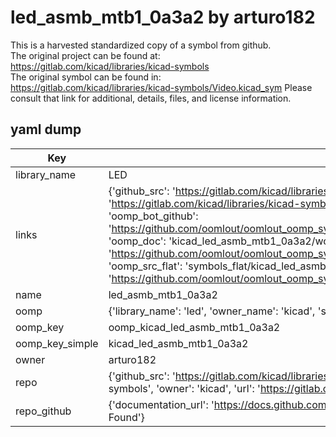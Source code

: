 # led_asmb_mtb1_0a3a2 by arturo182  
This is a harvested standardized copy of a symbol from github.  
The original project can be found at:  
https://gitlab.com/kicad/libraries/kicad-symbols  
The original symbol can be found in:
https://gitlab.com/kicad/libraries/kicad-symbols/Video.kicad_sym
Please consult that link for additional, details, files, and license information.  
## yaml dump  
| Key | Value |  
| --- | --- |  
| library_name | LED |  
| links | {'github_src': 'https://gitlab.com/kicad/libraries/kicad-symbols/Video.kicad_sym', 'github_src_repo': 'https://gitlab.com/kicad/libraries/kicad-symbols', 'oomp_bot': 'kicad_led_asmb_mtb1_0a3a2/working', 'oomp_bot_github': 'https://github.com/oomlout/oomlout_oomp_symbol_bot/tree/main/kicad_led_asmb_mtb1_0a3a2/working', 'oomp_doc': 'kicad_led_asmb_mtb1_0a3a2/working', 'oomp_doc_github': 'https://github.com/oomlout/oomlout_oomp_symbol_doc/tree/main/kicad_led_asmb_mtb1_0a3a2/working', 'oomp_src_flat': 'symbols_flat/kicad_led_asmb_mtb1_0a3a2/working', 'oomp_src_flat_github': 'https://github.com/oomlout/oomlout_oomp_symbol_src/tree/main/kicad_led_asmb_mtb1_0a3a2/working'} |  
| name | led_asmb_mtb1_0a3a2 |  
| oomp | {'library_name': 'led', 'owner_name': 'kicad', 'symbol_name': 'led_asmb_mtb1_0a3a2'} |  
| oomp_key | oomp_kicad_led_asmb_mtb1_0a3a2 |  
| oomp_key_simple | kicad_led_asmb_mtb1_0a3a2 |  
| owner | arturo182 |  
| repo | {'github_src': 'https://gitlab.com/kicad/libraries/kicad-symbols/Video.kicad_sym', 'name': 'libraries/kicad-symbols', 'owner': 'kicad', 'url': 'https://gitlab.com/kicad/libraries/kicad-symbols'} |  
| repo_github | {'documentation_url': 'https://docs.github.com/rest/repos/repos#get-a-repository', 'message': 'Not Found'} |  

